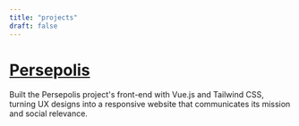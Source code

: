 ```yaml
---
title: "projects"
draft: false
---
```


# [Persepolis](https://persepolisescola.com/)
Built the Persepolis project's front-end with Vue.js and Tailwind CSS, turning UX designs into a responsive website that communicates its mission and social relevance.
